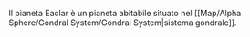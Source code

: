 Il pianeta Eaclar è un pianeta abitabile situato nel [[Map/Alpha Sphere/Gondral System/Gondral System|sistema gondrale]].